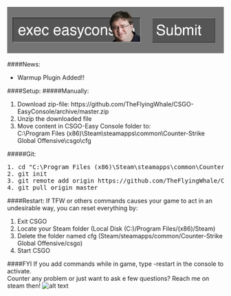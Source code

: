 ![alt text](screenshots/easyconsole.jpg "Description goes here")

####News: 
<ul>
<li> Warmup Plugin Added!! </li>
</ul>

####Setup:
#####Manually:
<ol>
	<li>Download zip-file: https://github.com/TheFlyingWhale/CSGO-EasyConsole/archive/master.zip </li>
<li>Unzip the downloaded file</li>
<li>Move content in CSGO-Easy Console folder to: <br>
C:\Program Files (x86)\Steam\steamapps\common\Counter-Strike Global Offensive\csgo\cfg
</li>
</ol>
<!--
<pre>
1. cd ~\Desktop\
2. unzip .\CSGO-EasyConsole-Master.zip
3. move .\CSGO-EasyConsole\* Steam\SteamApps\common\Counter-Strike Global Offensive\csgo\cfg
4. rmdir C:\~Destop\CSGO-EasyConsole/
</pre>
-->
#####Git:
<pre>
1. cd "C:\Program Files (x86)\Steam\steamapps\common\Counter-Strike Global Offensive\csgo\cfg"
2. git init
3. git remote add origin https://github.com/TheFlyingWhale/CSGO-EasyConsole.git
4. git pull origin master
</pre>

####Restart:
If TFW or others commands causes your game to act in an undesirable way, you can reset everything by:
<ol>
	<li>Exit CSGO</li>
	<li>Locate your Steam folder (Local Disk (C:)/Program Files/(x86)/Steam)</li>
	<li>Delete the folder named cfg (Steam/steamapps/common/Counter-Strike Global Offensive/csgo)</li>
	<li>Start CSGO</li>
</ol>

####FYI
If you add commands while in game, type -restart in the console to activate.
<br>
Counter any problem or just want to ask e few questions?
Reach me on steam then!
![alt text](http://csgo-stats.com/76561198001572675/graphic.png "this is me")
<!--
If you add commands while in game, type -restart in the console to activate./
// Things that needs to be fixed:
//
//
// Things that works, but should be fixed:
//
//
-->

